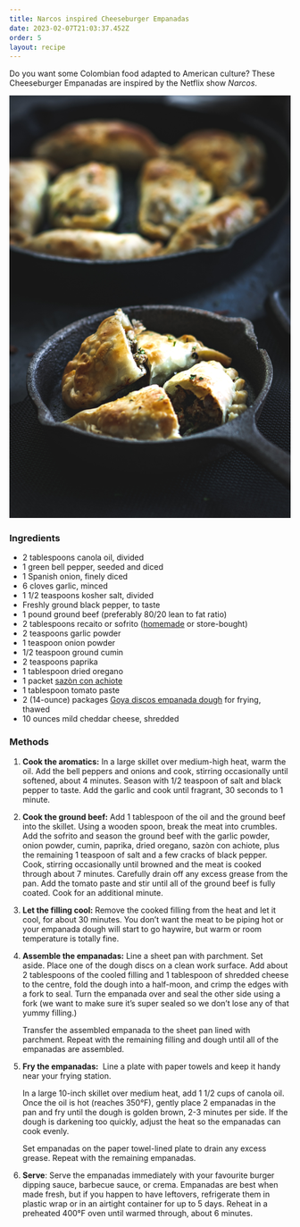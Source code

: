 ```yaml
---
title: Narcos inspired Cheeseburger Empanadas
date: 2023-02-07T21:03:37.452Z
order: 5
layout: recipe
---
```

Do you want some Colombian food adapted to American culture? These Cheeseburger Empanadas are inspired by the Netflix show *Narcos*.

![Empanadas in a skillet](../uploads/delfina-iacub-ebem_wlj2ai-unsplash.jpg "Photo by Delfina Iacub on Unsplash")

### Ingredients

* 2 tablespoons canola oil, divided
* 1 green bell pepper, seeded and diced
* 1 Spanish onion, finely diced
* 6 cloves garlic, minced
* 1 1/2 teaspoons kosher salt, divided
* Freshly ground black pepper, to taste
* 1 pound ground beef (preferably 80/20 lean to fat ratio)
* 2 tablespoons recaito or sofrito ([homemade](https://www.simplyrecipes.com/recaito-puerto-rican-green-cooking-base-recipe-5295487) or store-bought)
* 2 teaspoons garlic powder
* 1 teaspoon onion powder
* 1/2 teaspoon ground cumin
* 2 teaspoons paprika
* 1 tablespoon dried oregano
* 1 packet [sazòn con achiote](https://www.amazon.com/Goya-Foods-Culantro-Achiote-1-41-Ounce/dp/B00K4P7MAC) 
* 1 tablespoon tomato paste
* 2 (14-ounce) packages [Goya discos empanada dough](https://www.instacart.com/landing?product_id=2607905&retailer_id=644&region_id=12701019341&utm_medium=sem_shopping&utm_source=instacart_google&utm_campaign=ad_demand_shopping_rp_july-4&utm_content=accountid-8145171519_campaignid-13618159377_adgroupid-126784678729_device-c&gclid=CjwKCAiAvaGRBhBlEiwAiY-yMPxQC3cFgw-dDIprW31Nf5UvsYrI_V_Tf6S0A7_ijoBiOtSH-KJt1hoCtuoQAvD_BwE) for frying, thawed 
* 10 ounces mild cheddar cheese, shredded

### Methods

1. **Cook the aromatics:** In a large skillet over medium-high heat, warm the oil. Add the bell peppers and onions and cook, stirring occasionally until softened, about 4 minutes. Season with 1/2 teaspoon of salt and black pepper to taste. Add the garlic and cook until fragrant, 30 seconds to 1 minute.
2. **Cook the ground beef:** Add 1 tablespoon of the oil and the ground beef into the skillet. Using a wooden spoon, break the meat into crumbles. Add the sofrito and season the ground beef with the garlic powder, onion powder, cumin, paprika, dried oregano, sazòn con achiote, plus the remaining 1 teaspoon of salt and a few cracks of black pepper. Cook, stirring occasionally until browned and the meat is cooked through about 7 minutes. Carefully drain off any excess grease from the pan. Add the tomato paste and stir until all of the ground beef is fully coated. Cook for an additional minute.
3. **Let the filling cool:** Remove the cooked filling from the heat and let it cool, for about 30 minutes. You don’t want the meat to be piping hot or your empanada dough will start to go haywire, but warm or room temperature is totally fine.
4. **Assemble the empanadas:** Line a sheet pan with parchment. Set aside. Place one of the dough discs on a clean work surface. Add about 2 tablespoons of the cooled filling and 1 tablespoon of shredded cheese to the centre, fold the dough into a half-moon, and crimp the edges with a fork to seal. Turn the empanada over and seal the other side using a fork (we want to make sure it’s super sealed so we don’t lose any of that yummy filling.) 

   Transfer the assembled empanada to the sheet pan lined with parchment. Repeat with the remaining filling and dough until all of the empanadas are assembled.
5. **Fry the empanadas:**  Line a plate with paper towels and keep it handy near your frying station.

   In a large 10-inch skillet over medium heat, add 1 1/2 cups of canola oil. Once the oil is hot (reaches 350°F), gently place 2 empanadas in the pan and fry until the dough is golden brown, 2-3 minutes per side. If the dough is darkening too quickly, adjust the heat so the empanadas can cook evenly.

   Set empanadas on the paper towel-lined plate to drain any excess grease. Repeat with the remaining empanadas.
6. **Serve**: Serve the empanadas immediately with your favourite burger dipping sauce, barbecue sauce, or crema. Empanadas are best when made fresh, but if you happen to have leftovers, refrigerate them in plastic wrap or in an airtight container for up to 5 days. Reheat in a preheated 400°F oven until warmed through, about 6 minutes.